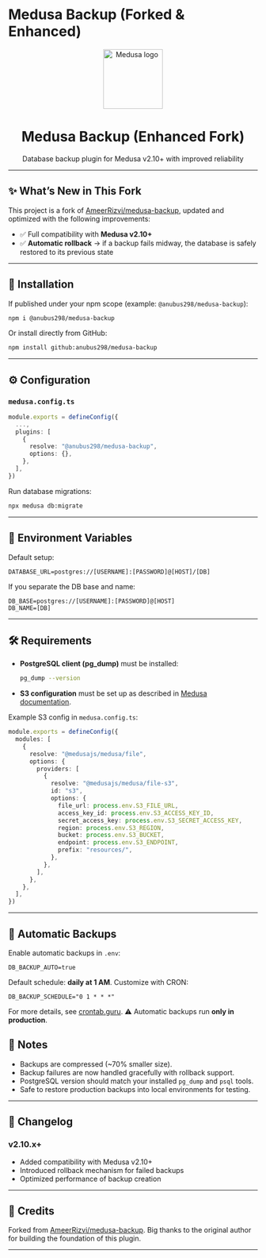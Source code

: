 # Medusa Backup (Forked & Enhanced)

<p align="center">
  <img alt="Medusa logo" src="https://raw.githubusercontent.com/YOUR-USERNAME/medusa-backup/main/metadata/icon_medusa_backup.svg" width="120">
</p>

<h1 align="center">Medusa Backup (Enhanced Fork)</h1>

<p align="center">
  Database backup plugin for Medusa v2.10+ with improved reliability
</p>

---

## ✨ What’s New in This Fork

This project is a fork of [AmeerRizvi/medusa-backup](https://github.com/AmeerRizvi/medusa-backup), updated and optimized with the following improvements:

- ✅ Full compatibility with **Medusa v2.10+**
- ✅ **Automatic rollback** → if a backup fails midway, the database is safely restored to its previous state

---

## 🚀 Installation

If published under your npm scope (example: `@anubus298/medusa-backup`):

```bash
npm i @anubus298/medusa-backup
```

Or install directly from GitHub:

```bash
npm install github:anubus298/medusa-backup
```

---

## ⚙️ Configuration

### `medusa.config.ts`

```ts
module.exports = defineConfig({
  ...,
  plugins: [
    {
      resolve: "@anubus298/medusa-backup",
      options: {},
    },
  ],
})
```

Run database migrations:

```bash
npx medusa db:migrate
```

---

## 🔑 Environment Variables

Default setup:

```dotenv
DATABASE_URL=postgres://[USERNAME]:[PASSWORD]@[HOST]/[DB]
```

If you separate the DB base and name:

```dotenv
DB_BASE=postgres://[USERNAME]:[PASSWORD]@[HOST]
DB_NAME=[DB]
```

---

## 🛠 Requirements

- **PostgreSQL client (pg_dump)** must be installed:

  ```bash
  pg_dump --version
  ```

- **S3 configuration** must be set up as described in [Medusa documentation](https://docs.medusajs.com/resources/architectural-modules/file/s3#content).

Example S3 config in `medusa.config.ts`:

```ts
module.exports = defineConfig({
  modules: [
    {
      resolve: "@medusajs/medusa/file",
      options: {
        providers: [
          {
            resolve: "@medusajs/medusa/file-s3",
            id: "s3",
            options: {
              file_url: process.env.S3_FILE_URL,
              access_key_id: process.env.S3_ACCESS_KEY_ID,
              secret_access_key: process.env.S3_SECRET_ACCESS_KEY,
              region: process.env.S3_REGION,
              bucket: process.env.S3_BUCKET,
              endpoint: process.env.S3_ENDPOINT,
              prefix: "resources/",
            },
          },
        ],
      },
    },
  ],
})
```

---

## 🔄 Automatic Backups

Enable automatic backups in `.env`:

```dotenv
DB_BACKUP_AUTO=true
```

Default schedule: **daily at 1 AM**.
Customize with CRON:

```dotenv
DB_BACKUP_SCHEDULE="0 1 * * *"
```

For more details, see [crontab.guru](https://crontab.guru/).
⚠️ Automatic backups run **only in production**.

## 📝 Notes

- Backups are compressed (\~70% smaller size).
- Backup failures are now handled gracefully with rollback support.
- PostgreSQL version should match your installed `pg_dump` and `psql` tools.
- Safe to restore production backups into local environments for testing.

---

## 📜 Changelog

### v2.10.x+

- Added compatibility with Medusa v2.10+
- Introduced rollback mechanism for failed backups
- Optimized performance of backup creation

---

## 🙏 Credits

Forked from [AmeerRizvi/medusa-backup](https://github.com/AmeerRizvi/medusa-backup).
Big thanks to the original author for building the foundation of this plugin.

---
